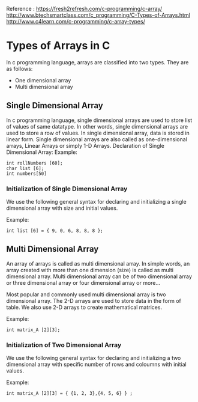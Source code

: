 Reference :
https://fresh2refresh.com/c-programming/c-array/
http://www.btechsmartclass.com/c_programming/C-Types-of-Arrays.html
http://www.c4learn.com/c-programming/c-array-types/

# Types of Arrays in C
In c programming language, arrays are classified into two types. They are as follows:
*	One dimensional array
*	Multi dimensional array

## Single Dimensional Array
In c programming language, single dimensional arrays are used to store list of values of same datatype. In other words, single dimensional arrays are used to store a row of values. In single dimensional array, data is stored in linear form. Single dimensional arrays are also called as one-dimensional arrays, Linear Arrays or simply 1-D Arrays.
Declaration of Single Dimensional Array:
Example:
```
int rollNumbers [60];
char list [6];
int numbers[50]
``` 


### Initialization of Single Dimensional Array
We use the following general syntax for declaring and initializing a single dimensional array with size and initial values.

Example:

```
int list [6] = { 9, 0, 6, 8, 8, 8 };
```

## Multi Dimensional Array
An array of arrays is called as multi dimensional array. In simple words, an array created with more than one dimension (size) is called as multi dimensional array. Multi dimensional array can be of two dimensional array or three dimensional array or four dimensional array or more...

Most popular and commonly used multi dimensional array is two dimensional array. The 2-D arrays are used to store data in the form of table. We also use 2-D arrays to create mathematical matrices.

Example:
```
int matrix_A [2][3];
```
### Initialization of Two Dimensional Array

We use the following general syntax for declaring and initializing a two dimensional array with specific number of rows and coloumns with initial values.

Example:
```
int matrix_A [2][3] = { {1, 2, 3},{4, 5, 6} } ;
```
